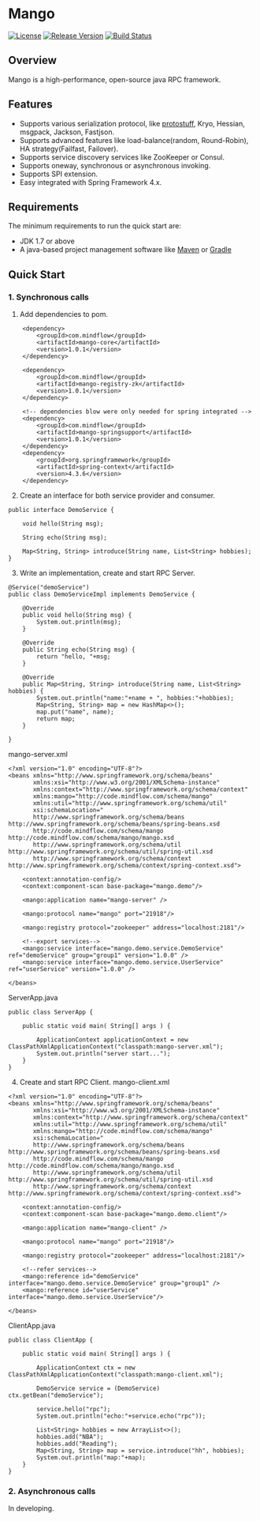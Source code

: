 # Mango
[![License](https://img.shields.io/badge/license-Apache%202-green.svg)](https://www.apache.org/licenses/LICENSE-2.0) [![Release Version](https://img.shields.io/badge/release-1.0.1-red.svg)](https://github.com/TiFG/mango/releases) [![Build Status](https://travis-ci.org/TFrise/mango.svg?branch=master)](https://travis-ci.org/TFrise/mango)

## Overview
Mango is a high-performance, open-source java RPC framework. 

## Features
* Supports various serialization protocol, like [protostuff](http://protostuff.io), Kryo, Hessian, msgpack, Jackson, Fastjson.
* Supports advanced features like load-balance(random, Round-Robin), HA strategy(Failfast, Failover).
* Supports service discovery services like ZooKeeper or Consul.
* Supports oneway, synchronous or asynchronous invoking.
* Supports SPI extension.
* Easy integrated with Spring Framework 4.x.

## Requirements
The minimum requirements to run the quick start are:
* JDK 1.7 or above
* A java-based project management software like [Maven](https://maven.apache.org/) or [Gradle](http://gradle.org/)

## Quick Start

### 1. Synchronous calls
1. Add dependencies to pom.
```
    <dependency>
        <groupId>com.mindflow</groupId>
        <artifactId>mango-core</artifactId>
        <version>1.0.1</version>
    </dependency>

    <dependency>
        <groupId>com.mindflow</groupId>
        <artifactId>mango-registry-zk</artifactId>
        <version>1.0.1</version>
    </dependency>
    
    <!-- dependencies blow were only needed for spring integrated -->
    <dependency>
        <groupId>com.mindflow</groupId>
        <artifactId>mango-springsupport</artifactId>
        <version>1.0.1</version>
    </dependency>
    <dependency>
        <groupId>org.springframework</groupId>
        <artifactId>spring-context</artifactId>
        <version>4.3.6</version>
    </dependency>
```

2. Create an interface for both service provider and consumer.
```
public interface DemoService {

    void hello(String msg);

    String echo(String msg);

    Map<String, String> introduce(String name, List<String> hobbies);
}
```

3. Write an implementation, create and start RPC Server.
```
@Service("demoService")
public class DemoServiceImpl implements DemoService {

    @Override
    public void hello(String msg) {
        System.out.println(msg);
    }

    @Override
    public String echo(String msg) {
        return "hello, "+msg;
    }

    @Override
    public Map<String, String> introduce(String name, List<String> hobbies) {
        System.out.println("name:"+name + ", hobbies:"+hobbies);
        Map<String, String> map = new HashMap<>();
        map.put("name", name);
        return map;
    }

}
```

mango-server.xml
```
<?xml version="1.0" encoding="UTF-8"?>
<beans xmlns="http://www.springframework.org/schema/beans"
       xmlns:xsi="http://www.w3.org/2001/XMLSchema-instance"
       xmlns:context="http://www.springframework.org/schema/context"
       xmlns:mango="http://code.mindflow.com/schema/mango"
       xmlns:util="http://www.springframework.org/schema/util"
       xsi:schemaLocation="
       http://www.springframework.org/schema/beans http://www.springframework.org/schema/beans/spring-beans.xsd
       http://code.mindflow.com/schema/mango http://code.mindflow.com/schema/mango/mango.xsd
       http://www.springframework.org/schema/util http://www.springframework.org/schema/util/spring-util.xsd
       http://www.springframework.org/schema/context http://www.springframework.org/schema/context/spring-context.xsd">

    <context:annotation-config/>
    <context:component-scan base-package="mango.demo"/>

    <mango:application name="mango-server" />
    
    <mango:protocol name="mango" port="21918"/>

    <mango:registry protocol="zookeeper" address="localhost:2181"/>

    <!--export services-->
    <mango:service interface="mango.demo.service.DemoService" ref="demoService" group="group1" version="1.0.0" />
    <mango:service interface="mango.demo.service.UserService" ref="userService" version="1.0.0" />

</beans>
```

ServerApp.java
```
public class ServerApp {

    public static void main( String[] args ) {

        ApplicationContext applicationContext = new ClassPathXmlApplicationContext("classpath:mango-server.xml");
        System.out.println("server start...");
    }
}
```

4. Create and start RPC Client.
mango-client.xml
```
<?xml version="1.0" encoding="UTF-8"?>
<beans xmlns="http://www.springframework.org/schema/beans"
       xmlns:xsi="http://www.w3.org/2001/XMLSchema-instance"
       xmlns:context="http://www.springframework.org/schema/context"
       xmlns:util="http://www.springframework.org/schema/util"
       xmlns:mango="http://code.mindflow.com/schema/mango"
       xsi:schemaLocation="
       http://www.springframework.org/schema/beans http://www.springframework.org/schema/beans/spring-beans.xsd
       http://code.mindflow.com/schema/mango http://code.mindflow.com/schema/mango/mango.xsd
       http://www.springframework.org/schema/util http://www.springframework.org/schema/util/spring-util.xsd
       http://www.springframework.org/schema/context http://www.springframework.org/schema/context/spring-context.xsd">

    <context:annotation-config/>
    <context:component-scan base-package="mango.demo.client"/>

    <mango:application name="mango-client" />
    
    <mango:protocol name="mango" port="21918"/>

    <mango:registry protocol="zookeeper" address="localhost:2181"/>

    <!--refer services-->
    <mango:reference id="demoService" interface="mango.demo.service.DemoService" group="group1" />
    <mango:reference id="userService" interface="mango.demo.service.UserService"/>

</beans>
```

ClientApp.java
```
public class ClientApp {

    public static void main( String[] args ) {

        ApplicationContext ctx = new ClassPathXmlApplicationContext("classpath:mango-client.xml");

        DemoService service = (DemoService) ctx.getBean("demoService");

        service.hello("rpc");
        System.out.println("echo:"+service.echo("rpc"));

        List<String> hobbies = new ArrayList<>();
        hobbies.add("NBA");
        hobbies.add("Reading");
        Map<String, String> map = service.introduce("hh", hobbies);
        System.out.println("map:"+map);
    }
}
```

### 2. Asynchronous calls
In developing.

